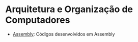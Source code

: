 # Arquitetura e Organização de Computadores


- [Assembly](./Assembly): Códigos desenvolvidos em Assembly